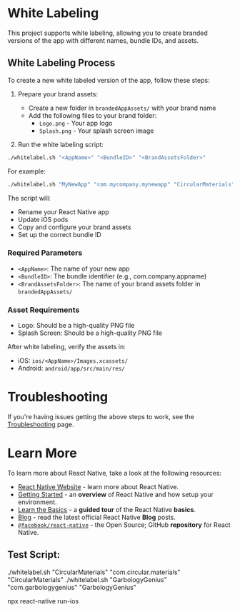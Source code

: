 # White Labeling

This project supports white labeling, allowing you to create branded versions of the app with different names, bundle IDs, and assets.

## White Labeling Process

To create a new white labeled version of the app, follow these steps:

1. Prepare your brand assets:

   - Create a new folder in `brandedAppAssets/` with your brand name
   - Add the following files to your brand folder:
     - `Logo.png` - Your app logo
     - `Splash.png` - Your splash screen image

2. Run the white labeling script:

```sh
./whitelabel.sh "<AppName>" "<BundleID>" "<BrandAssetsFolder>"
```

For example:

```sh
./whitelabel.sh "MyNewApp" "com.mycompany.mynewapp" "CircularMaterials"
```

The script will:

- Rename your React Native app
- Update iOS pods
- Copy and configure your brand assets
- Set up the correct bundle ID

### Required Parameters

- `<AppName>`: The name of your new app
- `<BundleID>`: The bundle identifier (e.g., com.company.appname)
- `<BrandAssetsFolder>`: The name of your brand assets folder in `brandedAppAssets/`

### Asset Requirements

- Logo: Should be a high-quality PNG file
- Splash Screen: Should be a high-quality PNG file

After white labeling, verify the assets in:

- iOS: `ios/<AppName>/Images.xcassets/`
- Android: `android/app/src/main/res/`

# Troubleshooting

If you're having issues getting the above steps to work, see the [Troubleshooting](https://reactnative.dev/docs/troubleshooting) page.

# Learn More

To learn more about React Native, take a look at the following resources:

- [React Native Website](https://reactnative.dev) - learn more about React Native.
- [Getting Started](https://reactnative.dev/docs/environment-setup) - an **overview** of React Native and how setup your environment.
- [Learn the Basics](https://reactnative.dev/docs/getting-started) - a **guided tour** of the React Native **basics**.
- [Blog](https://reactnative.dev/blog) - read the latest official React Native **Blog** posts.
- [`@facebook/react-native`](https://github.com/facebook/react-native) - the Open Source; GitHub **repository** for React Native.

## Test Script:

./whitelabel.sh "CircularMaterials" "com.circular.materials" "CircularMaterials"
./whitelabel.sh "GarbologyGenius" "com.garbologygenius" "GarbologyGenius"

npx react-native run-ios
